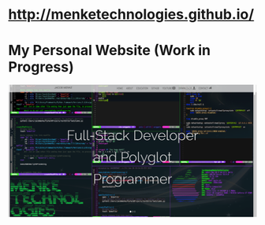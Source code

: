 # http://menketechnologies.github.io/





# My Personal Website (Work in Progress)


![index.html screenshot](/index.png)
